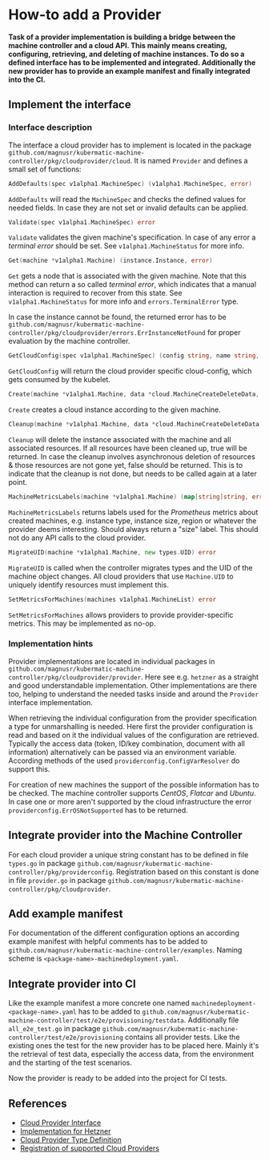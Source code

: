# How-to add a Provider

**Task of a provider implementation is building a bridge between the machine controller and a cloud API. This mainly means creating, configuring, retrieving, and deleting of machine instances. To do so a defined interface has to be implemented and integrated. Additionally the new provider has to provide an example manifest and finally integrated into the CI.**

## Implement the interface

### Interface description

The interface a cloud provider has to implement is located in the package `github.com/magnusr/kubermatic-machine-controller/pkg/cloudprovider/cloud`. It is named `Provider` and defines a small set of functions:

```go
AddDefaults(spec v1alpha1.MachineSpec) (v1alpha1.MachineSpec, error)
```

`AddDefaults` will read the `MachineSpec` and checks the defined values for needed fields. In case they are not set or invalid defaults can be applied.

```go
Validate(spec v1alpha1.MachineSpec) error
```

`Validate` validates the given machine's specification. In case of any error a _terminal error_ should be set. See `v1alpha1.MachineStatus` for more info.

```go
Get(machine *v1alpha1.Machine) (instance.Instance, error)
```

`Get` gets a node that is associated with the given machine. Note that this method can return a so called _terminal error_, which indicates that a manual interaction is required to recover from this state. See `v1alpha1.MachineStatus` for more info and `errors.TerminalError` type.

In case the instance cannot be found, the returned error has to be `github.com/magnusr/kubermatic-machine-controller/pkg/cloudprovider/errors.ErrInstanceNotFound` for proper evaluation by the machine controller.

```go
GetCloudConfig(spec v1alpha1.MachineSpec) (config string, name string, err error)
```

`GetCloudConfig` will return the cloud provider specific cloud-config, which gets consumed by the kubelet.

```go
Create(machine *v1alpha1.Machine, data *cloud.MachineCreateDeleteData, userdata string) (instance.Instance, error)
```

`Create` creates a cloud instance according to the given machine.

```go
Cleanup(machine *v1alpha1.Machine, data *cloud.MachineCreateDeleteData) (bool, error)
```

`Cleanup` will delete the instance associated with the machine and all associated resources. If all resources have been cleaned up, true will be returned. In case the cleanup involves asynchronous deletion of resources & those resources are not gone yet, false should be returned. This is to indicate that the cleanup is not done, but needs to be called again at a later point.

```go
MachineMetricsLabels(machine *v1alpha1.Machine) (map[string]string, error)
```

`MachineMetricsLabels` returns labels used for the _Prometheus_ metrics about created machines, e.g. instance type, instance size, region or whatever the provider deems interesting. Should always return a "size" label. This should not do any API calls to the cloud provider.

```go
MigrateUID(machine *v1alpha1.Machine, new types.UID) error
```

`MigrateUID` is called when the controller migrates types and the UID of the machine object changes. All cloud providers that use `Machine.UID` to uniquely identify resources must implement this.

```go
SetMetricsForMachines(machines v1alpha1.MachineList) error
```

`SetMetricsForMachines` allows providers to provide provider-specific metrics. This may be implemented as no-op.

### Implementation hints

Provider implementations are located in individual packages in `github.com/magnusr/kubermatic-machine-controller/pkg/cloudprovider/provider`. Here see e.g. `hetzner` as a straight and good understandable implementation. Other implementations are there too, helping to understand the needed tasks inside and around the `Provider` interface implementation.

When retrieving the individual configuration from the provider specification a type for unmarshalling is needed. Here first the provider configuration is read and based on it the individual values of the configuration are retrieved. Typically the access data (token, ID/key combination, document with all information) alternatively can be passed via an environment variable. According
methods of the used `providerconfig.ConfigVarResolver` do support this.

For creation of new machines the support of the possible information has to be checked. The machine controller supports _CentOS_, _Flatcar_ and _Ubuntu_. In case one or more aren't supported by the cloud infrastructure the error `providerconfig.ErrOSNotSupported` has to be returned.

## Integrate provider into the Machine Controller

For each cloud provider a unique string constant has to be defined in file `types.go` in package `github.com/magnusr/kubermatic-machine-controller/pkg/providerconfig`. Registration based on this constant is done in file `provider.go` in package `github.com/magnusr/kubermatic-machine-controller/pkg/cloudprovider`.

## Add example manifest

For documentation of the different configuration options an according example manifest with helpful comments has to be added to `github.com/magnusr/kubermatic-machine-controller/examples`. Naming scheme is `<package-name>-machinedeployment.yaml`.

## Integrate provider into CI

Like the example manifest a more concrete one named `machinedeployment-<package-name>.yaml` has to be added to `github.com/magnusr/kubermatic-machine-controller/test/e2e/provisioning/testdata`. Additionally file `all_e2e_test.go` in package `github.com/magnusr/kubermatic-machine-controller/test/e2e/provisioning` contains all provider tests. Like the existing ones the test for the new provider has to be placed here. Mainly it's the retrieval of test data, especially the access data, from the environment and the starting of the test scenarios.

Now the provider is ready to be added into the project for CI tests.

## References

- [Cloud Provider Interface](https://github.com/magnusr/kubermatic-machine-controller/blob/main/pkg/cloudprovider/cloud/provider.go)
- [Implementation for Hetzner](https://github.com/magnusr/kubermatic-machine-controller/blob/main/pkg/cloudprovider/provider/hetzner/provider.go)
- [Cloud Provider Type Definition](https://github.com/magnusr/kubermatic-machine-controller/blob/main/pkg/providerconfig/types.go)
- [Registration of supported Cloud Providers](https://github.com/magnusr/kubermatic-machine-controller/blob/main/pkg/cloudprovider/provider.go)
